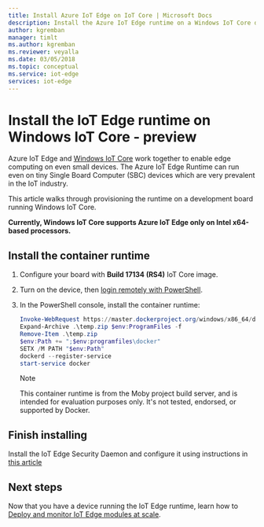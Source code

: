 ```yaml
---
title: Install Azure IoT Edge on IoT Core | Microsoft Docs 
description: Install the Azure IoT Edge runtime on a Windows IoT Core device
author: kgremban
manager: timlt
ms.author: kgremban
ms.reviewer: veyalla
ms.date: 03/05/2018
ms.topic: conceptual
ms.service: iot-edge
services: iot-edge
---
```


# Install the IoT Edge runtime on Windows IoT Core - preview

Azure IoT Edge and [Windows IoT Core](https://docs.microsoft.com/windows/iot-core/) work together to enable edge computing on even small devices. The Azure IoT Edge Runtime can run even on tiny Single Board Computer (SBC) devices which are very prevalent in the IoT industry. 

This article walks through provisioning the runtime on a development board running Windows IoT Core. 

**Currently, Windows IoT Core supports Azure IoT Edge only on Intel x64-based processors.**

## Install the container runtime

1. Configure your board with **Build 17134 (RS4)** IoT Core image. 
1. Turn on the device, then [login remotely with PowerShell](https://docs.microsoft.com/windows/iot-core/connect-your-device/powershell).
1. In the PowerShell console, install the container runtime: 

   ```powershell
   Invoke-WebRequest https://master.dockerproject.org/windows/x86_64/docker-0.0.0-dev.zip -o temp.zip
   Expand-Archive .\temp.zip $env:ProgramFiles -f
   Remove-Item .\temp.zip
   $env:Path += ";$env:programfiles\docker"
   SETX /M PATH "$env:Path"
   dockerd --register-service
   start-service docker
   ```

   >[!NOTE]
   >This container runtime is from the Moby project build server, and is intended for evaluation purposes only. It's not tested, endorsed, or supported by Docker.

## Finish installing

Install the IoT Edge Security Daemon and configure it using instructions in [this article](how-to-install-iot-edge-windows-with-windows.md)

## Next steps

Now that you have a device running the IoT Edge runtime, learn how to [Deploy and monitor IoT Edge modules at scale](how-to-deploy-monitor.md).